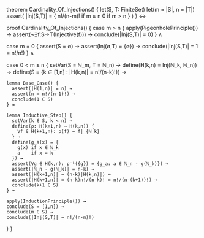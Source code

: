 theorem Cardinality_Of_Injections() {
  let(S, T: FiniteSet)
  let(m = |S|, n = |T|)
  assert(
    |Inj(S,T)| = {
      n!/(n-m)! if m ≤ n
      0         if m > n
    }
  )
} ↔

proof Cardinality_Of_Injections() {
  case m > n {
    apply(PigeonholePrinciple()) →
    assert(¬∃f:S→T(Injective(f))) →
    conclude(|Inj(S,T)| = 0)
  } ∧

  case m = 0 {
    assert(S = ∅) →
    assert(Inj(∅,T) = {∅}) →
    conclude(|Inj(S,T)| = 1 = n!/n!)
  } ∧

  case 0 < m ≤ n {
    setVar(S = ℕ_m, T = ℕ_n) →
    define(H(k,n) = Inj(ℕ_k, ℕ_n)) →
    define(S = {k ∈ [1,n] : |H(k,n)| = n!/(n-k)!}) →

    lemma Base_Case() {
      assert(|H(1,n)| = n) →
      assert(n = n!/(n-1)!) →
      conclude(1 ∈ S)
    } →

    lemma Inductive_Step() {
      setVar(k ∈ S, k < n) →
      define(ρ: H(k+1,n) → H(k,n)) {
        ∀f ∈ H(k+1,n): ρ(f) = f|_{ℕ_k}
      } →
      define(g_a(x) = {
        g(x) if x ∈ ℕ_k
        a    if x = k
      }) →
      assert(∀g ∈ H(k,n): ρ⁻¹({g}) = {g_a: a ∈ ℕ_n - g(ℕ_k)}) →
      assert(|ℕ_n - g(ℕ_k)| = n-k) →
      assert(|H(k+1,n)| = (n-k)|H(k,n)|) →
      assert(|H(k+1,n)| = (n-k)n!/(n-k)! = n!/(n-(k+1))!) →
      conclude(k+1 ∈ S)
    } →

    apply(InductionPrinciple()) →
    conclude(S = [1,n]) →
    conclude(m ∈ S) →
    conclude(|Inj(S,T)| = n!/(n-m)!)
  }
}